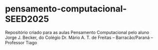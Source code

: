# pensamento-computacional-SEED2025
Repositório criado para as aulas Pensamento Computacional pelo aluno Jorge J. Becker, do Colégio Dr. Mário A. T. de Freitas – Barracão/Paraná – Professor Tiago 
